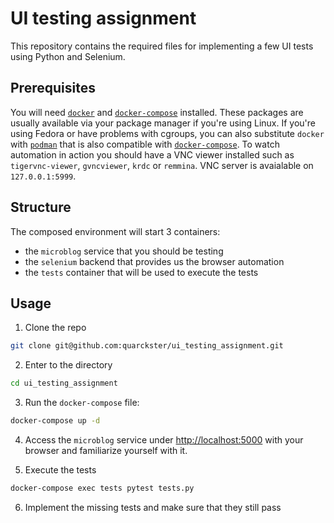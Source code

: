 # UI testing assignment

This repository contains the required files for implementing a few UI tests using Python and Selenium.

## Prerequisites

You will need [`docker`](https://docs.docker.com/get-docker/) and
[`docker-compose`](https://docs.docker.com/compose/install/) installed. These packages are usually
available via your package manager if you're using Linux. If you're using Fedora or have problems
with cgroups, you can also substitute `docker` with
[`podman`](https://podman.io/getting-started/installation) that is also compatible with
[`docker-compose`](https://www.redhat.com/sysadmin/podman-docker-compose). To watch automation in
action you should have a VNC viewer installed such as `tigervnc-viewer`, `gvncviewer`, `krdc` or
`remmina`. VNC server is avaialable on `127.0.0.1:5999`.

## Structure

The composed environment will start 3 containers:
* the `microblog` service that you should be testing
* the `selenium` backend that provides us the browser automation
* the `tests` container that will be used to execute the tests

## Usage

1. Clone the repo

```sh
git clone git@github.com:quarckster/ui_testing_assignment.git
```

2. Enter to the directory

```sh
cd ui_testing_assignment
```

3. Run the `docker-compose` file:

```sh
docker-compose up -d
```

4. Access the `microblog` service under [http://localhost:5000](http://localhost:5000) with your browser and familiarize yourself with it.

5. Execute the tests

```sh
docker-compose exec tests pytest tests.py
```

6. Implement the missing tests and make sure that they still pass
